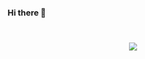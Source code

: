 ### Hi there 👋

<p align="center">
  <br>
  <br>
  <a href="#"><img src="https://discord.c99.nl/widget/theme-4/899339781132124220.png"></a>
</p>


